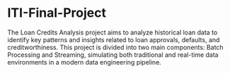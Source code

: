 # ITI-Final-Project
The Loan Credits Analysis project aims to analyze historical loan data to identify key patterns and insights related to loan approvals, defaults, and creditworthiness. This project is divided into two main components: Batch Processing and Streaming, simulating both traditional and real-time data environments in a modern data engineering pipeline.
